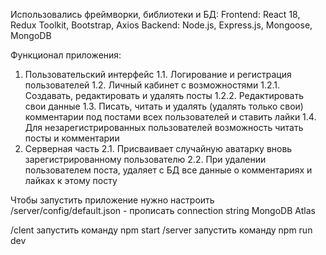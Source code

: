 Использовались фреймворки, библиотеки и БД: 
	Frontend: React 18, Redux Toolkit, Bootstrap, Axios
	Backend: Node.js, Express.js, Mongoose, MongoDB
  
Функционал приложения:
1.	Пользовательский интерфейс
  1.1.	Логирование и регистрация пользователей
  1.2.	Личный кабинет с возможностями
    1.2.1.	Создавать, редактировать и удалять посты
    1.2.2.	Редактировать свои данные
  1.3.	Писать, читать и удалять (удалять только свои) комментарии под постами всех пользователей и ставить лайки
  1.4.	Для незарегистрированных пользователей возможность читать посты и комментарии
2.	Серверная часть
  2.1.	Присваивает случайную аватарку вновь зарегистрированному пользователю 
  2.2.	При удалении пользователем поста, удаляет с БД все данные о комментариях и лайках к этому посту

Чтобы запустить приложение нужно настроить /server/config/default.json - прописать connection string MongoDB Atlas

/clent запустить команду npm start
/server запустить команду npm run dev
